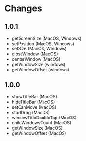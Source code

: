 # Changes

## 1.0.1

- getScreenSize (MacOS, Windows)
- setPosition (MacOS, Windows)
- setSize (MacOS, Windows)
- closeWindow (MacOS)
- centerWindow (MacOS)
- getWindowSize (windows)
- getWindowOffset (windows)

## 1.0.0

- showTitleBar (MacOS)
- hideTitleBar (MacOS)
- setCanMove (MacOS)
- startDrag (MacOS)
- windowTitleDoubleTap (MacOS)
- childWindowsCount (MacOS)
- getWindowSize (MacOS)
- getWindowOffset (MacOS)
